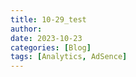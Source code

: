 ```yaml
---
title: 10-29_test
author:
date: 2023-10-23
categories: [Blog]
tags: [Analytics, AdSence]
---
```














